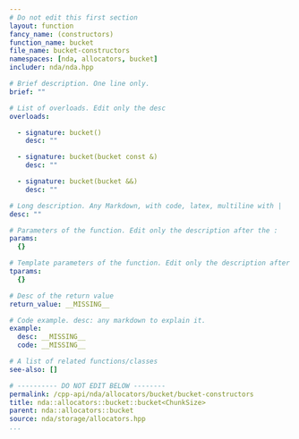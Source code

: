 ```yaml
---
# Do not edit this first section
layout: function
fancy_name: (constructors)
function_name: bucket
file_name: bucket-constructors
namespaces: [nda, allocators, bucket]
includer: nda/nda.hpp

# Brief description. One line only.
brief: ""

# List of overloads. Edit only the desc
overloads:

  - signature: bucket()
    desc: ""

  - signature: bucket(bucket const &)
    desc: ""

  - signature: bucket(bucket &&)
    desc: ""

# Long description. Any Markdown, with code, latex, multiline with |
desc: ""

# Parameters of the function. Edit only the description after the :
params:
  {}

# Template parameters of the function. Edit only the description after the :
tparams:
  {}

# Desc of the return value
return_value: __MISSING__

# Code example. desc: any markdown to explain it.
example:
  desc: __MISSING__
  code: __MISSING__

# A list of related functions/classes
see-also: []

# ---------- DO NOT EDIT BELOW --------
permalink: /cpp-api/nda/allocators/bucket/bucket-constructors
title: nda::allocators::bucket::bucket<ChunkSize>
parent: nda::allocators::bucket
source: nda/storage/allocators.hpp
...
```


